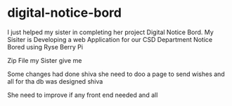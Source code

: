 # digital-notice-bord
I just helped my sister in completing her project Digital Notice Bord. My Sisiter is Developing a web Application for our CSD Department Notice Bored using Ryse Berry Pi

Zip File my Sister give me

Some changes had done shiva 
she need to doo a page to send wishes and all 
for tha db was designed shiva

She need to improve if any front end needed and all 
